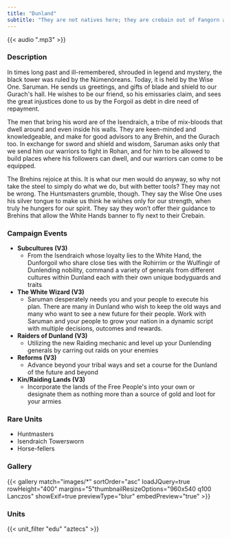 ```yaml
---
title: "Dunland"
subtitle: "They are not natives here; they are crebain out of Fangorn and Dunland... I think they are spying out the land."
---
```


{{< audio ".mp3" >}}

### Description
In times long past and ill-remembered, shrouded in legend and mystery, the black tower was ruled by the Númenóreans. Today, it is held by the Wise One. Saruman. He sends us greetings, and gifts of blade and shield to our Gurach's hall.
He wishes to be our friend, so his emissaries claim, and sees the great injustices done to us by the Forgoil as debt in dire need of repayment.

The men that bring his word are of the Isendraich, a tribe of mix-bloods that dwell around and even inside his walls. They are keen-minded and knowledgeable, and make for good advisors to any Brehin, and the Gurach too. In exchange for sword and shield and wisdom, Saruman asks only that we send him our warriors to fight in Rohan, and for him to be allowed to build places where his followers can dwell, and our warriors can come to be equipped.

The Brehins rejoice at this. It is what our men would do anyway, so why not take the steel to simply do what we do, but with better tools? They may not be wrong. The Huntsmasters grumble, though. They say the Wise One uses his silver tongue to make us think he wishes only for our strength, when truly he hungers for our spirit. They say they won’t offer their guidance to Brehins that allow the White Hands banner to fly next to their Crebain.

### Campaign Events
- **Subcultures (V3)**
  - From the Isendraich whose loyalty lies to the White Hand, the Dunforgoil who share close ties with the Rohirrim or the Wulfingir of Dunlending nobility, command a variety of generals from different cultures within Dunland each with their own unique bodyguards and traits
- **The White Wizard (V3)**
  - Saruman desperately needs you and your people to execute his plan. There are many in Dunland who wish to keep the old ways and many who want to see a new future for their people. Work with Saruman and your people to grow your nation in a dynamic script with multiple decisions, outcomes and rewards.
- **Raiders of Dunland (V3)**
  - Utilizing the new Raiding mechanic and level up your Dunlending generals by carring out raids on your enemies
- **Reforms (V3)**
  - Advance beyond your tribal ways and set a course for the Dunland of the future and beyond
- **Kin/Raiding Lands (V3)**
  - Incorporate the lands of the Free People's into your own or designate them as nothing more than a source of gold and loot for your armies

### Rare Units
- Huntmasters
- Isendraich Towersworn
- Horse-fellers

### Gallery

{{< gallery match="images/*" sortOrder="asc" loadJQuery=true rowHeight="400" margins="5"thumbnailResizeOptions="960x540 q100 Lanczos"  showExif=true previewType="blur" embedPreview="true" >}}

### Units

{{< unit_filter "edu" "aztecs" >}}
